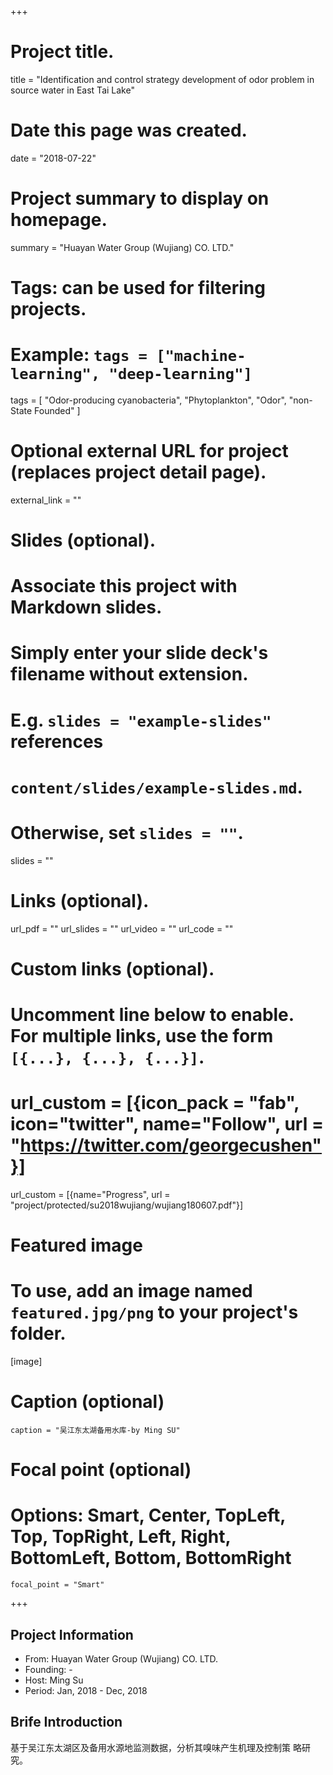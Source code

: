 +++
# Project title.
title = "Identification and control strategy development of odor problem in source water in East Tai Lake"

# Date this page was created.
date = "2018-07-22"

# Project summary to display on homepage.
summary = "Huayan Water Group (Wujiang) CO. LTD."

# Tags: can be used for filtering projects.
# Example: `tags = ["machine-learning", "deep-learning"]`
tags = [ "Odor-producing cyanobacteria", "Phytoplankton", "Odor", "non-State Founded" ]

# Optional external URL for project (replaces project detail page).
external_link = ""

# Slides (optional).
#   Associate this project with Markdown slides.
#   Simply enter your slide deck's filename without extension.
#   E.g. `slides = "example-slides"` references 
#   `content/slides/example-slides.md`.
#   Otherwise, set `slides = ""`.
slides = ""

# Links (optional).
url_pdf = ""
url_slides = ""
url_video = ""
url_code = ""

# Custom links (optional).
#   Uncomment line below to enable. For multiple links, use the form `[{...}, {...}, {...}]`.
# url_custom = [{icon_pack = "fab", icon="twitter", name="Follow", url = "https://twitter.com/georgecushen"}]
url_custom = [{name="Progress", url = "project/protected/su2018wujiang/wujiang180607.pdf"}]

# Featured image
# To use, add an image named `featured.jpg/png` to your project's folder. 
[image]
  # Caption (optional)
    caption = "吴江东太湖备用水库-by Ming SU"
  
  # Focal point (optional)
  # Options: Smart, Center, TopLeft, Top, TopRight, Left, Right, BottomLeft, Bottom, BottomRight
    focal_point = "Smart"

+++

## Project Information

- From: Huayan Water Group (Wujiang) CO. LTD.
- Founding: -
- Host: Ming Su
- Period: Jan, 2018 - Dec, 2018

## Brife Introduction

基于吴江东太湖区及备用水源地监测数据，分析其嗅味产生机理及控制策
略研究。
